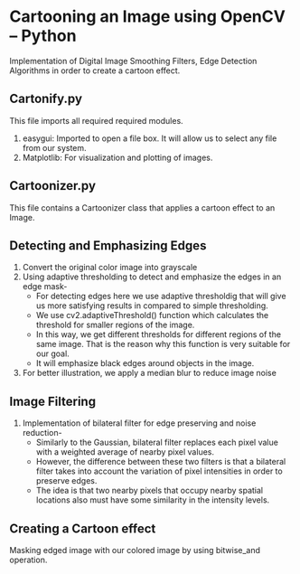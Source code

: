 
# Cartooning an Image using OpenCV – Python
Implementation of Digital Image Smoothing Filters, Edge Detection Algorithms in order to create a cartoon effect.

## Cartonify.py
This file imports all required required modules.<br/>
  1. easygui: Imported to open a file box. It will allow us to select any file from our system.<br/>
  2. Matplotlib: For visualization and plotting of images.

## Cartoonizer.py
This file contains a Cartoonizer class that applies a cartoon effect to an Image.

## Detecting and Emphasizing Edges
   1. Convert the original color image into grayscale
   2. Using adaptive thresholding to detect and emphasize the edges in an edge mask-
        + For detecting edges here we use adaptive thresholdig that will give us more satisfying results in compared to simple thresholding. 
        + We use cv2.adaptiveThreshold() function which calculates the threshold for smaller regions of the image. 
        + In this way, we get different thresholds for different regions of the same image. That is the reason why this function is very suitable for our goal.
        + It will emphasize black edges around objects in the image.
   3. For better illustration, we apply a median blur to reduce image noise

## Image Filtering
   1. Implementation of bilateral filter for edge preserving and noise reduction-
        + Similarly to the Gaussian, bilateral filter replaces each pixel value with a weighted average of nearby pixel values. 
        + However, the difference between these two filters is that a bilateral filter takes into account the variation of pixel intensities in order to preserve edges. 
        + The idea is that two nearby pixels that occupy nearby spatial locations also must have some similarity in the intensity levels.

 ## Creating a Cartoon effect
   Masking edged image with our colored image by using bitwise_and operation.
